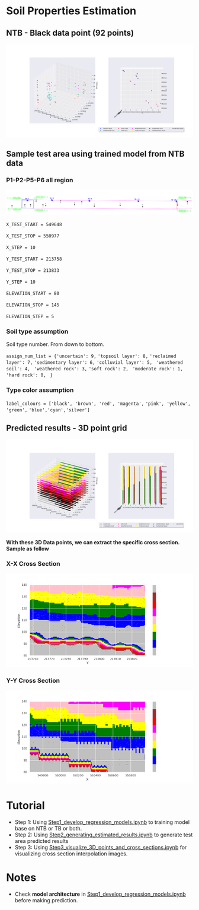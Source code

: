 # Soil Properties Estimation
## **NTB - Black data point (92 points)**
![image](figures/ntb.png)
## **Sample test area using trained model from NTB data**

### P1-P2-P5-P6 all region 

![image](figures/test_area.png)


`X_TEST_START = 549648`

`X_TEST_STOP = 550977`

`X_STEP = 10`

`Y_TEST_START = 213758`

`Y_TEST_STOP = 213833`

`Y_STEP = 10`

`ELEVATION_START = 80`

`ELEVATION_STOP = 145`

`ELEVATION_STEP = 5`

### **Soil type assumption**

Soil type number. From down to bottom.

`assign_num_list = {'uncertain': 9,`
                    `'topsoil layer': 8,`
                    `'reclaimed layer': 7,`
                    `'sedimentary layer': 6,`
                    `'colluvial layer': 5,`
                   ` 'weathered soil': 4,`
                   ` 'weathered rock': 3,`
                    `'soft rock': 2,`
                   ` 'moderate rock': 1,`
                    ` 'hard rock': 0,`
                 ` }`
                 
 ### **Type color assumption**
 
`label_colours = ['black', 'brown', 'red', 'magenta',`
                `'pink', 'yellow', 'green',`
                `'blue','cyan','silver']`
                
## **Predicted results - 3D point grid**

![image](figures/estimated.png)

**With these 3D Data points, we can extract the specific cross section. Sample as follow**

### **X-X Cross Section**
![image](figures/cross_section_X.png)

### **Y-Y Cross Section**
![image](figures/cross_section_Y.png)


# Tutorial
- Step 1: Using [Step1_develop_regression_models.ipynb](Step1_develop_regression_models.ipynb) to training model base on NTB or TB or both.
- Step 2: Using [Step2_generating_estimated_results.ipynb](Step2_generating_estimated_results.ipynb) to generate test area predicted results
- Step 3: Using [Step3_visualize_3D_points_and_cross_sections.ipynb](Step3_visualize_3D_points_and_cross_sections.ipynb) for visualizing cross section interpolation images.

# Notes
- Check **model architecture** in [Step1_develop_regression_models.ipynb](Step1_develop_regression_models.ipynb) before making prediction.
